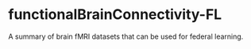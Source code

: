 # functionalBrainConnectivity-FL
A summary of brain fMRI datasets that can be used for federal learning.
